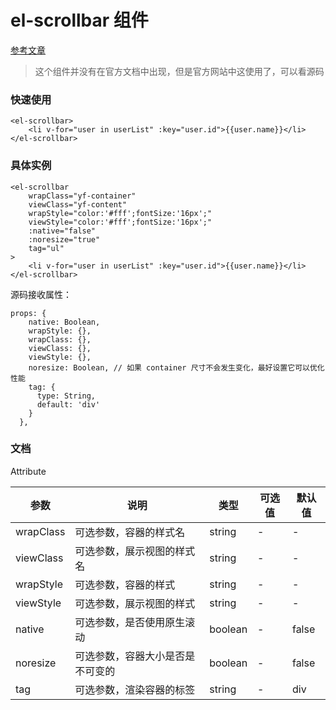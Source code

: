 # el-scrollbar 组件

[参考文章](https://juejin.cn/post/6844903793377673230#comment)

> 这个组件并没有在官方文档中出现，但是官方网站中这使用了，可以看源码

### 快速使用

```
<el-scrollbar>
    <li v-for="user in userList" :key="user.id">{{user.name}}</li>
</el-scrollbar>
```

### 具体实例

```
<el-scrollbar
    wrapClass="yf-container"
    viewClass="yf-content"
    wrapStyle="color:'#fff';fontSize:'16px';"
    viewStyle="color:'#fff';fontSize:'16px';"
    :native="false"
    :noresize="true"
    tag="ul"
>
    <li v-for="user in userList" :key="user.id">{{user.name}}</li>
</el-scrollbar>
```

源码接收属性：

```
props: {
    native: Boolean,
    wrapStyle: {},
    wrapClass: {},
    viewClass: {},
    viewStyle: {},
    noresize: Boolean, // 如果 container 尺寸不会发生变化，最好设置它可以优化性能
    tag: {
      type: String,
      default: 'div'
    }
  },
```

### 文档

Attribute

| 参数      | 说明                             | 类型    | 可选值 | 默认值 |
| --------- | -------------------------------- | ------- | ------ | ------ |
| wrapClass | 可选参数，容器的样式名           | string  | -      | -      |
| viewClass | 可选参数，展示视图的样式名       | string  | -      | -      |
| wrapStyle | 可选参数，容器的样式             | string  | -      | -      |
| viewStyle | 可选参数，展示视图的样式         | string  | -      | -      |
| native    | 可选参数，是否使用原生滚动       | boolean | -      | false  |
| noresize  | 可选参数，容器大小是否是不可变的 | boolean | -      | false  |
| tag       | 可选参数，渲染容器的标签         | string  | -      | div    |

